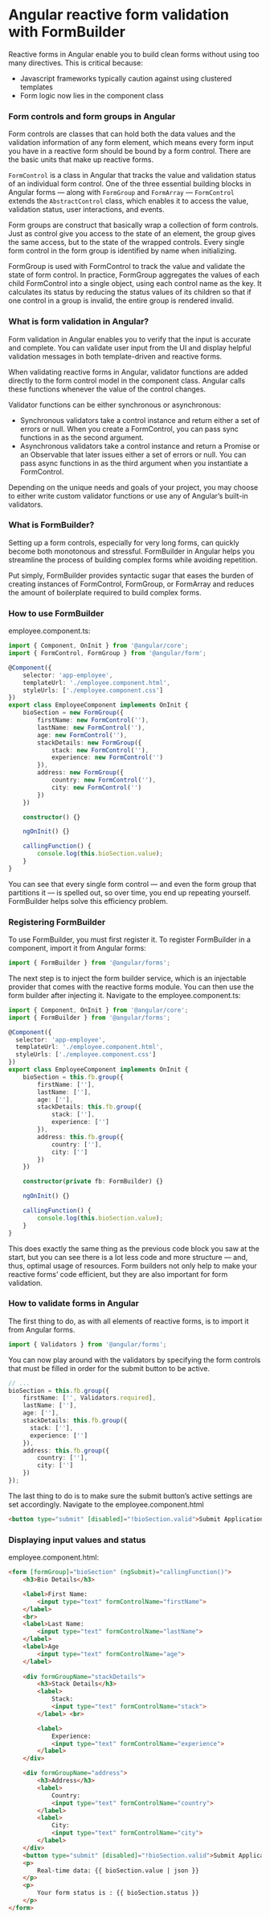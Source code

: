 # Angular reactive form validation with FormBuilder

Reactive forms in Angular enable you to build clean forms without using too many directives. This is critical because:
- Javascript frameworks typically caution against using clustered templates
- Form logic now lies in the component class

### Form controls and form groups in Angular
Form controls are classes that can hold both the data values and the validation information of any form element, which means every form input you have in a reactive form should be bound by a form control. There are the basic units that make up reactive forms.

`FormControl` is a class in Angular that tracks the value and validation status of an individual form control. One of the three essential building blocks in Angular forms — along with `FormGroup` and `FormArray` — `FormControl` extends the `AbstractControl` class, which enables it to access the value, validation status, user interactions, and events.

Form groups are construct that basically wrap a collection of form controls. Just as control give you access to the state of an element, the group gives the same access, but to the state of the wrapped controls. Every single form control in the form group is identified by name when initializing.

FormGroup is used with FormControl to track the value and validate the state of form control. In practice, FormGroup aggregates the values of each child FormControl into a single object, using each control name as the key. It calculates its status by reducing the status values of its children so that if one control in a group is invalid, the entire group is rendered invalid.

### What is form validation in Angular?
Form validation in Angular enables you to verify that the input is accurate and complete. You can validate user input from the UI and display helpful validation messages in both template-driven and reactive forms.

When validating reactive forms in Angular, validator functions are added directly to the form control model in the component class. Angular calls these functions whenever the value of the control changes.

Validator functions can be either synchronous or asynchronous:
- Synchronous validators take a control instance and return either a set of errors or null. When you create a FormControl, you can pass sync functions in as the second argument.
- Asynchronous validators take a control instance and return a Promise or an Observable that later issues either a set of errors or null. You can pass async functions in as the third argument when you instantiate a FormControl.

Depending on the unique needs and goals of your project, you may choose to either write custom validator functions or use any of Angular’s built-in validators.

### What is FormBuilder?
Setting up a form controls, especially for very long forms, can quickly become both monotonous and stressful. FormBuilder in Angular helps you streamline the process of building complex forms while avoiding repetition.

Put simply, FormBuilder provides syntactic sugar that eases the burden of creating instances of FormControl, FormGroup, or FormArray and reduces the amount of boilerplate required to build complex forms.

### How to use FormBuilder
employee.component.ts:
```typescript
import { Component, OnInit } from '@angular/core';
import { FormControl, FormGroup } from '@angular/form';

@Component({
    selector: 'app-employee',
    templateUrl: './employee.component.html',
    styleUrls: ['./employee.component.css']
})
export class EmployeeComponent implements OnInit {
    bioSection = new FormGroup({
        firstName: new FormControl(''),
        lastName: new FormControl(''),
        age: new FormControl(''),
        stackDetails: new FormGroup({
            stack: new FormControl(''),
            experience: new FormControl('')
        }),
        address: new FormGroup({
            country: new FormControl(''),
            city: new FormControl('')
        })
    })

    constructor() {}

    ngOnInit() {}

    callingFunction() {
        console.log(this.bioSection.value);
    }
}
```
You can see that every single form control — and even the form group that partitions it — is spelled out, so over time, you end up repeating yourself. FormBuilder helps solve this efficiency problem.

### Registering FormBuilder
To use FormBuilder, you must first register it. To register FormBuilder in a component, import it from Angular forms:
```typescript
import { FormBuilder } from '@angular/forms';
```

The next step is to inject the form builder service, which is an injectable provider that comes with the reactive forms module. You can then use the form builder after injecting it. Navigate to the employee.component.ts:
```typescript
import { Component, OnInit } from '@angular/core';
import { FormBuilder } from '@angular/forms';

@Component({
  selector: 'app-employee',
  templateUrl: './employee.component.html',
  styleUrls: ['./employee.component.css']
})
export class EmployeeComponent implements OnInit {
    bioSection = this.fb.group({
        firstName: [''],
        lastName: [''],
        age: [''],
        stackDetails: this.fb.group({
            stack: [''],
            experience: ['']
        }),
        address: this.fb.group({
            country: [''],
            city: ['']
        })
    })

    constructor(private fb: FormBuilder) {}

    ngOnInit() {}

    callingFunction() {
        console.log(this.bioSection.value);
    }
}
```
This does exactly the same thing as the previous code block you saw at the start, but you can see there is a lot less code and more structure — and, thus, optimal usage of resources. Form builders not only help to make your reactive forms’ code efficient, but they are also important for form validation.

### How to validate forms in Angular
The first thing to do, as with all elements of reactive forms, is to import it from Angular forms.
```typescript
import { Validators } from '@angular/forms';
```

You can now play around with the validators by specifying the form controls that must be filled in order for the submit button to be active.
```typescript
// ...
bioSection = this.fb.group({
    firstName: ['', Validators.required],
    lastName: [''],
    age: [''],
    stackDetails: this.fb.group({
      stack: [''],
      experience: ['']
    }),
    address: this.fb.group({
        country: [''],
        city: ['']
    })
});
```

The last thing to do is to make sure the submit button’s active settings are set accordingly. Navigate to the employee.component.html
```html
<button type="submit" [disabled]="!bioSection.valid">Submit Application</button>
```

### Displaying input values and status
employee.component.html:
```html
<form [formGroup]="bioSection" (ngSubmit)="callingFunction()">
    <h3>Bio Details</h3>

    <label>First Name: 
        <input type="text" formControlName="firstName">
    </label>
    <br>
    <label>Last Name: 
        <input type="text" formControlName="lastName">
    </label>
    <label>Age 
        <input type="text" formControlName="age">
    </label>
    
    <div formGroupName="stackDetails">
        <h3>Stack Details</h3>
        <label>
            Stack:
            <input type="text" formControlName="stack">
        </label> <br>

        <label>
            Experience:
            <input type="text" formControlName="experience">
        </label>
    </div>

    <div formGroupName="address">
        <h3>Address</h3>
        <label>
            Country:
            <input type="text" formControlName="country">
        </label>
        <label>
            City:
            <input type="text" formControlName="city">
        </label>
    </div>
    <button type="submit" [disabled]="!bioSection.valid">Submit Application</button>
    <p>
        Real-time data: {{ bioSection.value | json }}
    </p>
    <p>
        Your form status is : {{ bioSection.status }}
    </p>
</form>
```